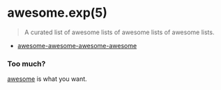# awesome.exp(5)
> A curated list of awesome lists of awesome lists of awesome lists.

- [awesome-awesome-awesome-awesome](https://github.com/sindresorhus/awesome-awesome-awesome-awesome)


### Too much?

[awesome](https://github.com/sindresorhus/awesome) is what you want.
